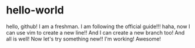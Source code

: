 # hello-world
hello, github! I am a freshman.
I am following the official guide!!!
haha, now I can use vim to create a new line!!
And I can create a new branch too!
And all is well!
Now let's try something new!!
I'm working!
Awesome!
